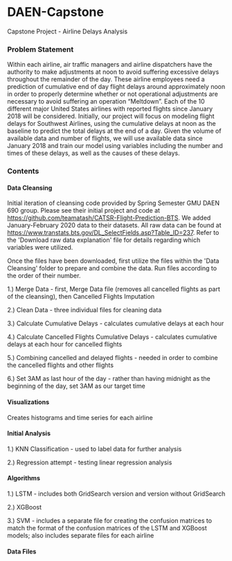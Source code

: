 # DAEN-Capstone
Capstone Project - Airline Delays Analysis

### Problem Statement
Within each airline, air traffic managers and airline dispatchers have the authority to make adjustments at noon to avoid suffering excessive delays throughout the remainder of the day. These airline employees need a prediction of cumulative end of day flight delays around approximately noon in order to properly determine whether or not operational adjustments are necessary to avoid suffering an operation “Meltdown”.  Each of the 10 different major United States airlines with reported flights since January 2018 will be considered. Initially, our project will focus on modeling flight delays for Southwest Airlines, using the cumulative delays at noon as the baseline to predict the total delays at the end of a day. Given the volume of available data and number of flights, we will use available data since January 2018 and train our model using variables including the number and times of these delays, as well as the causes of these delays. 

### Contents
#### Data Cleansing
Initial iteration of cleansing code provided by Spring Semester GMU DAEN 690 group. Please see their initial project and code at https://github.com/teamatash/CATSR-Flight-Prediction-BTS.
We added January-February 2020 data to their datasets. All raw data can be found at https://www.transtats.bts.gov/DL_SelectFields.asp?Table_ID=237. Refer to the 'Download raw data explanation' file for details regarding which variables were utilized.

Once the files have been downloaded, first utilize the files within the 'Data Cleansing' folder to prepare and combine the data. Run files according to the order of their number.

1.) Merge Data - first, Merge Data file (removes all cancelled flights as part of the cleansing), then Cancelled Flights Imputation

2.) Clean Data - three individual files for cleaning data

3.) Calculate Cumulative Delays - calculates cumulative delays at each hour

4.) Calculate Cancelled Flights Cumulative Delays - calculates cumulative delays at each hour for cancelled flights

5.) Combining cancelled and delayed flights - needed in order to combine the cancelled flights and other flights

6.) Set 3AM as last hour of the day - rather than having midnight as the beginning of the day, set 3AM as our target time

#### Visualizations

Creates histograms and time series for each airline

#### Initial Analysis

1.) KNN Classification - used to label data for further analysis

2.) Regression attempt - testing linear regression analysis

#### Algorithms

1.) LSTM - includes both GridSearch version and version without GridSearch

2.) XGBoost

3.) SVM - includes a separate file for creating the confusion matrices to match the format of the confusion matrices of the LSTM and XGBoost models; also includes separate files for each airline


#### Data Files





